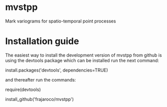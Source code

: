 # mvstpp
Mark variograms for spatio-temporal point processes

# Installation guide

The easiest way to install the development version of mvstpp from github is using the devtools package which can be installed run the next command:

install.packages('devtools', dependencies=TRUE)

and thereafter run the commands:

require(devtools)

install_github('frajaroco/mvstpp')
